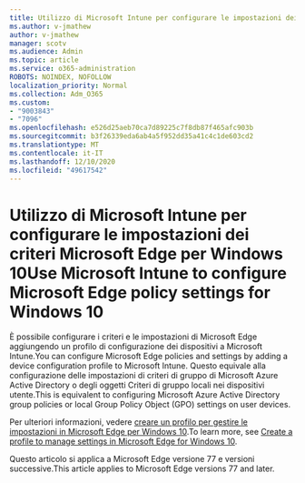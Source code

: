 ```yaml
---
title: Utilizzo di Microsoft Intune per configurare le impostazioni dei criteri Microsoft Edge per Windows 10
ms.author: v-jmathew
author: v-jmathew
manager: scotv
ms.audience: Admin
ms.topic: article
ms.service: o365-administration
ROBOTS: NOINDEX, NOFOLLOW
localization_priority: Normal
ms.collection: Adm_O365
ms.custom:
- "9003843"
- "7096"
ms.openlocfilehash: e526d25aeb70ca7d89225c7f8db87f465afc903b
ms.sourcegitcommit: b3f26339eda6ab4a5f952dd35a41c4c1de603cd2
ms.translationtype: MT
ms.contentlocale: it-IT
ms.lasthandoff: 12/10/2020
ms.locfileid: "49617542"
---
```

# <a name="use-microsoft-intune-to-configure-microsoft-edge-policy-settings-for-windows-10"></a><span data-ttu-id="023b6-102">Utilizzo di Microsoft Intune per configurare le impostazioni dei criteri Microsoft Edge per Windows 10</span><span class="sxs-lookup"><span data-stu-id="023b6-102">Use Microsoft Intune to configure Microsoft Edge policy settings for Windows 10</span></span>

<span data-ttu-id="023b6-103">È possibile configurare i criteri e le impostazioni di Microsoft Edge aggiungendo un profilo di configurazione dei dispositivi a Microsoft Intune.</span><span class="sxs-lookup"><span data-stu-id="023b6-103">You can configure Microsoft Edge policies and settings by adding a device configuration profile to Microsoft Intune.</span></span> <span data-ttu-id="023b6-104">Questo equivale alla configurazione delle impostazioni di criteri di gruppo di Microsoft Azure Active Directory o degli oggetti Criteri di gruppo locali nei dispositivi utente.</span><span class="sxs-lookup"><span data-stu-id="023b6-104">This is equivalent to configuring Microsoft Azure Active Directory group policies or local Group Policy Object (GPO) settings on user devices.</span></span>

<span data-ttu-id="023b6-105">Per ulteriori informazioni, vedere [creare un profilo per gestire le impostazioni in Microsoft Edge per Windows 10](https://go.microsoft.com/fwlink/?linkid=2133700).</span><span class="sxs-lookup"><span data-stu-id="023b6-105">To learn more, see [Create a profile to manage settings in Microsoft Edge for Windows 10](https://go.microsoft.com/fwlink/?linkid=2133700).</span></span>

<span data-ttu-id="023b6-106">Questo articolo si applica a Microsoft Edge versione 77 e versioni successive.</span><span class="sxs-lookup"><span data-stu-id="023b6-106">This article applies to Microsoft Edge versions 77 and later.</span></span>
